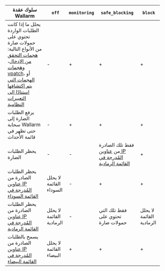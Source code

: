 | سلوك عقدة Wallarm | `off` | `monitoring` | `safe_blocking` |`block` |
| -------- | - | - | - | -|
| يحلل ما إذا كانت الطلبات الواردة تحتوي على حمولات ضارة من الأنواع التالية: [هجمات التحقق من الإدخال](../about-wallarm/protecting-against-attacks.md#input-validation-attacks)، و[هجمات vpatch](../user-guides/rules/vpatch-rule.md)، أو [الهجمات التي يتم اكتشافها استنادًا إلى التعبيرات النظامية](../user-guides/rules/regex-rule.md) | - | + | + | + |
| يرفع الطلبات الضارة إلى سحابة Wallarm حتى تظهر في قائمة الأحداث | - | + | + | + |
| يحظر الطلبات الضارة | - | - | فقط تلك الصادرة من [عناوين IP المُدرجة في القائمة الرمادية](../user-guides/ip-lists/overview.md) | + |
| يحظر الطلبات الصادرة من [عناوين IP المُدرجة في القائمة السوداء](../user-guides/ip-lists/overview.md) | لا يحلل القائمة السوداء | - | + | + |
| يحظر الطلبات الصادرة من [عناوين IP المُدرجة في القائمة الرمادية](../user-guides/ip-lists/overview.md) | لا يحلل القائمة الرمادية | - | فقط تلك التي تحتوي على حمولات ضارة | لا يحلل القائمة الرمادية |
| يسمح بالطلبات الصادرة من [عناوين IP المُدرجة في القائمة البيضاء](../user-guides/ip-lists/overview.md) | لا يحلل القائمة البيضاء | + | + | + |